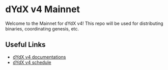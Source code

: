 # dYdX v4 Mainnet
Welcome to the Mainnet for dYdX v4! This repo will be used for distributing binaries, coordinating genesis, etc.

## Useful Links
- [dYdX v4 documentations](https://dydx-v4-docs.vercel.app/)
- [dYdX v4 schedule](https://dydx-v4-docs.vercel.app//mainnet/schedule)
